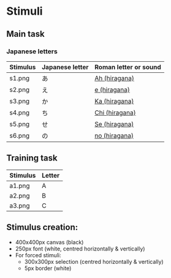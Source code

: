 # Stimuli

## Main task

### Japanese letters

| Stimulus | Japanese letter | Roman letter or sound |
|----------|-----------------|-------|
| s1.png | あ | [Ah (hiragana)](https://en.wikipedia.org/wiki/A_(kana)) |
| s2.png | え | [e (hiragana)](https://en.wikipedia.org/wiki/E_(kana)) |
| s3.png | か | [Ka (hiragana)](https://en.wikipedia.org/wiki/Ka_(kana)) |
| s4.png | ち | [Chi (hiragana)](https://en.wikipedia.org/wiki/Chi_(kana)) |
| s5.png | せ | [Se (hiragana)](https://en.wikipedia.org/wiki/Se_(kana)) |
| s6.png | の | [no (hiragana)](https://en.wikipedia.org/wiki/No_(kana)) |

## Training task

| Stimulus | Letter |
|----------|--------|
| a1.png | A |
| a2.png | B |
| a3.png | C |

## Stimulus creation:

- 400x400px canvas (black)
- 250px font (white, centred horizontally & vertically)
- For forced stimuli:
    - 300x300px selection (centred horizontally & vertically)
    - 5px border (white)
